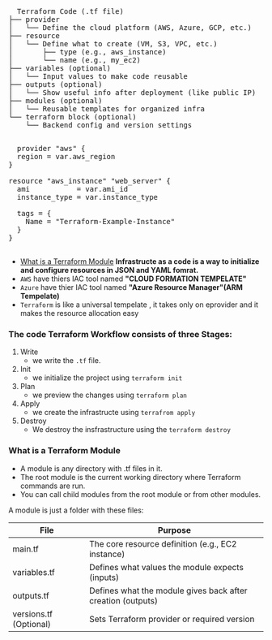 <pre>
  Terraform Code (.tf file)
├── provider
│   └── Define the cloud platform (AWS, Azure, GCP, etc.)
├── resource
│   └── Define what to create (VM, S3, VPC, etc.)
│       ├── type (e.g., aws_instance)
│       └── name (e.g., my_ec2)
├── variables (optional)
│   └── Input values to make code reusable
├── outputs (optional)
│   └── Show useful info after deployment (like public IP)
├── modules (optional)
│   └── Reusable templates for organized infra
└── terraform block (optional)
    └── Backend config and version settings

</pre>  

<pre>
  provider "aws" {
  region = var.aws_region
}

resource "aws_instance" "web_server" {
  ami           = var.ami_id
  instance_type = var.instance_type

  tags = {
    Name = "Terraform-Example-Instance"
  }
}

</pre>


- [What is a Terraform Module](#What-is-a-Terraform-Module)
**Infrastructe as a code is a way to initialize and configure resources in JSON and YAML fomrat.**
- `AWS` have thiers IAC tool named **"CLOUD FORMATION TEMPELATE"**
- `Azure` have thier IAC tool named **"Azure Resource Manager"(ARM Tempelate)**
- `Terraform` is like a universal tempelate , it takes only on eprovider and it makes the resource allocation easy

### The code Terraform Workflow consists of three Stages:
1.  Write
    - we write the `.tf` file.
3.  Init
     - we initialize the project using `terraform init` 
5.  Plan
    - we preview the changes using `terraform plan`
6.  Apply
    - we create the infrastructe using `terrafrom apply`
7.  Destroy
     - We destroy the insfrastructure using the `terraform destroy`

### What is a Terraform Module

- A module is any directory with .tf files in it.
- The root module is the current working directory where Terraform commands are run.
- You can call child modules from the root module or from other modules.

A module is just a folder with these files:

|File|	Purpose|
|----|-------|
|main.tf	|The core resource definition (e.g., EC2 instance)|
|variables.tf|	Defines what values the module expects (inputs)|
|outputs.tf	|Defines what the module gives back after creation (outputs)|
|versions.tf	(Optional)| Sets Terraform provider or required version|
